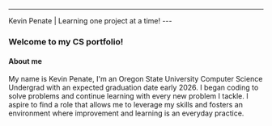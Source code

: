 ---
Kevin Penate | Learning one project at a time! ---

### Welcome to my CS portfolio!

#### About me

My name is Kevin Penate, I'm an Oregon State University Computer Science Undergrad with an expected graduation date early 2026. 
I began coding to solve problems and continue learning with every new problem I tackle. I aspire to find a role that allows me
to leverage my skills and fosters an environment where improvement and learning is an everyday practice.

